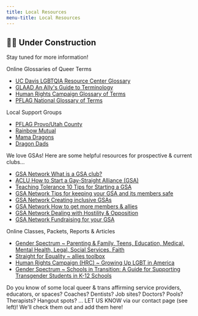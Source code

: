 ```yaml
---
title: Local Resources
menu-title: Local Resources
---
```

## 🏳️‍🌈 Under Construction

Stay tuned for more information! 

Online Glossaries of Queer Terms

- [UC Davis LGBTQIA Resource Center Glossary](https://lgbtqia.ucdavis.edu/educated/glossary?fbclid=IwAR2oeHVRlGOWoJ_CiwzkxRTjaeR1GZJcZEmq_PgvSb9EAywPr4-0W-CDD-0)
- [GLAAD An Ally's Guide to Terminology](http://www.glaad.org/sites/default/files/allys-guide-to-terminology_1.pdf?fbclid=IwAR3yd_5a80oD5cJOiq8u177Kqf8gCYuDEiGZs7-L74RjLsUlLDlUv0CAUT4)
- [Human Rights Campaign Glossary of Terms](https://www.hrc.org/resources/glossary-of-terms?fbclid=IwAR2jzC52LqaE_-fgEEMo8hHqk1uTAbcisEvoUTWThirI5vrTUnADhy9ROaQ) 
- [PFLAG National Glossary of Terms](https://pflag.org/glossary?fbclid=IwAR35pBB0uTPRBIRJiqZN3XIaqHkvBITuZp8_SeCIubZTYzPqGUdxIRL2w3U)

Local Support Groups

- [PFLAG Provo/Utah County](https://pflag.org/chapter/pflag-provoutah-county) 
- [Rainbow Mutual](http://www.rainbowmutual.org)
- [Mama Dragons](https://mamadragons.org) 
- [Dragon Dads](https://www.facebook.com/DragonDads/)

We love GSAs! Here are some helpful resources for prospective & current clubs...

- [GSA Network What is a GSA club?](https://gsanetwork.org/what-is-a-gsa/) 
- [ACLU How to Start a Gay-Straight Alliance (GSA)](https://www.aclu.org/other/how-start-gay-straight-alliance-gsa) 
- [Teaching Tolerance 10 Tips for Starting a GSA](https://www.tolerance.org/magazine/10-tips-for-starting-a-gsa)
- [GSA Network Tips for keeping your GSA and its members safe](https://gsanetwork.org/resources/gsa-safety-resource/) 
- [GSA Network Creating inclusive GSAs](https://gsanetwork.org/resources/creating-inclusive-gsas/)
- [GSA Network How to get more members & allies](https://gsanetwork.org/resources/how-to-get-more-members-allies/)
- [GSA Network Dealing with Hostility & Opposition](https://gsanetwork.org/resources/dealing-with-hostility-opposition/)
- [GSA Network Fundraising for your GSA](https://gsanetwork.org/resources/fundraising-for-your-gsa/)

Online Classes, Packets, Reports & Articles

- [Gender Spectrum ~ Parenting & Family, Teens, Education, Medical, Mental Health, Legal, Social Services, Faith](https://www.genderspectrum.org/resources/) 
- [Straight for Equality ~ allies toolbox](http://www.straightforequality.org/allyspectrum)
- [Human Rights Campaign (HRC) ~ Growing Up LGBT in America](https://assets2.hrc.org/files/assets/resources/Growing-Up-LGBT-in-America_Report.pdf?_ga=2.60004205.1339043274.1565720275-649889802.1565720275)
- [Gender Spectrum ~ Schools in Transition: A Guide for Supporting Transgender Students in K-12 Schools](https://www.genderspectrum.org/staging/wp-content/uploads/2015/08/Schools-in-Transition-2015.pdf)


Do you know of some local queer & trans affirming service providers, educators, or spaces? Coaches? Dentists? Job sites? Doctors? Pools? Therapists? Hangout spots? ... LET US KNOW via our contact page (see left)! We'll check them out and add them here! 

